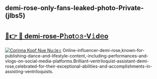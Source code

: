 ## demi-rose-only-fans​-leaked-photo​-Private-(jlbs5)


# <h2><a href="https://mediaupload.pro?title=demi-rose&ref=git">🔗👉 🔴 demi-rose-P𝚑ot𝚘𝚜-V𝚒d𝚎o</a></h2>

[![Corinna Kopf Nue Nu𝚍e𝚜](https://i.imgur.com/0qMVB7G.gif)](https://mediaupload.pro?title=demi-rose&ref=git)
Online-influencer-demi-rose,known-for-publishing-dance-and-lifestyle-content,-including-performances-and-vlogs-on-social-media-platforms.Brilliant-ventriloquist-assistant-demi-rose,celebrated-for-their-exceptional-abilities-and-accomplishments-in-assisting-ventriloquists.  